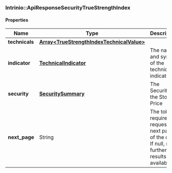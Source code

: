 

[//]: # (CLASS:Intrinio::ApiResponseSecurityTrueStrengthIndex)

[//]: # (KIND:object)

### Intrinio::ApiResponseSecurityTrueStrengthIndex

#### Properties

[//]: # (START_DEFINITION)

Name | Type | Description
------------ | ------------- | -------------
**technicals** | [**Array&lt;TrueStrengthIndexTechnicalValue&gt;**](TrueStrengthIndexTechnicalValue.md) |  &nbsp;
**indicator** | [**TechnicalIndicator**](TechnicalIndicator.md) | The name and symbol of the technical indicator &nbsp;
**security** | [**SecuritySummary**](SecuritySummary.md) | The Security of the Stock Price &nbsp;
**next_page** | String | The token required to request the next page of the data. If null, no further results are available. &nbsp;

[//]: # (END_DEFINITION)


[//]: # (CONTAINED_CLASS:Intrinio::TrueStrengthIndexTechnicalValue)


[//]: # (CONTAINED_CLASS:Intrinio::TechnicalIndicator)


[//]: # (CONTAINED_CLASS:Intrinio::SecuritySummary)



